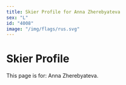 ```yaml
---
title: Skier Profile for Anna Zherebyateva
sex: "L"
id: "4008"
image: "/img/flags/rus.svg" 
---
```


# Skier Profile

This page is for: Anna Zherebyateva.
    